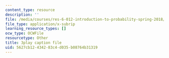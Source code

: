 ```yaml
---
content_type: resource
description: ''
file: /media/courses/res-6-012-introduction-to-probability-spring-2018/5627cb12434283c4d035b08764b31319_zW1_iugJvF0.srt
file_type: application/x-subrip
learning_resource_types: []
ocw_type: OCWFile
resourcetype: Other
title: 3play caption file
uid: 5627cb12-4342-83c4-d035-b08764b31319
---
```

